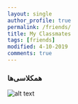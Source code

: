 ```yaml
---
layout: single
author_profile: true
permalink: /friends/
title: My Classmates
tags: [friends]
modified: 4-10-2019
comments: true
---
```


### همکلاسی‌ها


![alt text]({{amirrezavishteh.github.io}}/assets/images/friends.jpg "hobbies")


